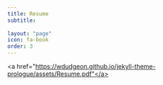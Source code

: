 ```yaml
---
title: Resume
subtitle:
  
layout: "page"
icon: fa-book
order: 3
---
```

 <a href="https://wdudgeon.github.io/jekyll-theme-prologue/assets/Resume.pdf"</a>

